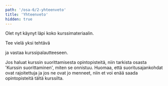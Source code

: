 ```yaml
---
path: '/osa-6/2-yhteenveto'
title: 'Yhteenveto'
hidden: true
---
```


Olet nyt käynyt läpi koko kurssimateriaalin.

Tee vielä yksi tehtävä

<quiz id='d915a8a7-dc4d-5dba-9e7d-a0feae00f11d'></quiz>

ja vastaa kurssipalautteeseen. 

<quiz id='4a692af2-83b7-5595-9d90-c0b9152d3fc6'></quiz>


Jos haluat kurssin suorittamisesta opintopisteitä, niin tarkista osasta 'Kurssin suorittaminen', miten se onnistuu. Huomaa, että suoritusajankohdat ovat rajoitettuja ja jos ne ovat jo menneet, niin et voi enää saada opintopisteitä tältä kurssilta.


